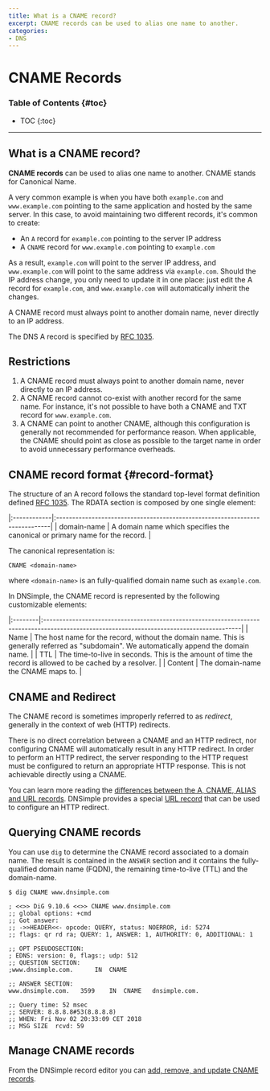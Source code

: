 ```yaml
---
title: What is a CNAME record?
excerpt: CNAME records can be used to alias one name to another.
categories:
- DNS
---
```


# CNAME Records

### Table of Contents {#toc}

* TOC
{:toc}

---

## What is a CNAME record?

**CNAME records** can be used to alias one name to another. CNAME stands for Canonical Name. 

A very common example is when you have both `example.com` and `www.example.com` pointing to the same application and hosted by the same server. In this case, to avoid maintaining two different records, it's common to create:

- An `A` record for `example.com` pointing to the server IP address
- A `CNAME` record for `www.example.com` pointing to `example.com`

As a result, `example.com` will point to the server IP address, and `www.example.com` will point to the same address via `example.com`. Should the IP address change, you only need to update it in one place: just edit the A record for `example.com`, and `www.example.com` will automatically inherit the changes.

<warning>
A CNAME record must always point to another domain name, never directly to an IP address.
</warning>

The DNS A record is specified by [RFC 1035](https://tools.ietf.org/html/rfc1035).


## Restrictions

1. A CNAME record must always point to another domain name, never directly to an IP address.
2. A CNAME record cannot co-exist with another record for the same name. For instance, it's not possible to have both a CNAME and TXT record for `www.example.com`.
3. A CNAME can point to another CNAME, although this configuration is generally not recommended for performance reason. When applicable, the CNAME should point as close as possible to the target name in order to avoid unnecessary performance overheads.


## CNAME record format {#record-format}

The structure of an A record follows the standard top-level format definition defined [RFC 1035](https://tools.ietf.org/html/rfc1035#section-3.2.1). The RDATA section is composed by one single element:

|:------------|:----------------------------------------------------------------------------|
| domain-name | A domain name which specifies the canonical or primary name for the record. |

The canonical representation is:

```
CNAME <domain-name>
```

where `<domain-name>` is an fully-qualified domain name such as `example.com`.

In DNSimple, the CNAME record is represented by the following customizable elements:

|:--------|:-------------------------------------------------------------------------------------------------------------------------------------------|
| Name    | The host name for the record, without the domain name. This is generally referred as "subdomain". We automatically append the domain name. |
| TTL     | The time-to-live in seconds. This is the amount of time the record is allowed to be cached by a resolver.                                  |
| Content | The domain-name the CNAME maps to.                                                                                                         |


## CNAME and Redirect

The CNAME record is sometimes improperly referred to as _redirect_, generally in the context of web (HTTP) redirects.

There is no direct correlation between a CNAME and an HTTP redirect, nor configuring CNAME will automatically result in any HTTP redirect.
In order to perform an HTTP redirect, the server responding to the HTTP request must be configured to return an appropriate HTTP response. This is not achievable directly using a CNAME.

You can learn more reading the [differences between the A, CNAME, ALIAS and URL records](/articles/differences-between-a-cname-alias-url). DNSimple provides a special [URL record](/articles/url-record) that can be used to configure an HTTP redirect.


## Querying CNAME records

You can use `dig` to determine the CNAME record associated to a domain name. The result is contained in the `ANSWER` section and it contains the fully-qualified domain name (FQDN), the remaining time-to-live (TTL) and the domain-name.

```
$ dig CNAME www.dnsimple.com

; <<>> DiG 9.10.6 <<>> CNAME www.dnsimple.com
;; global options: +cmd
;; Got answer:
;; ->>HEADER<<- opcode: QUERY, status: NOERROR, id: 5274
;; flags: qr rd ra; QUERY: 1, ANSWER: 1, AUTHORITY: 0, ADDITIONAL: 1

;; OPT PSEUDOSECTION:
; EDNS: version: 0, flags:; udp: 512
;; QUESTION SECTION:
;www.dnsimple.com.		IN	CNAME

;; ANSWER SECTION:
www.dnsimple.com.	3599	IN	CNAME	dnsimple.com.

;; Query time: 52 msec
;; SERVER: 8.8.8.8#53(8.8.8.8)
;; WHEN: Fri Nov 02 20:33:09 CET 2018
;; MSG SIZE  rcvd: 59
```


## Manage CNAME records

From the DNSimple record editor you can [add, remove, and update CNAME records](/articles/manage-cname-record).
